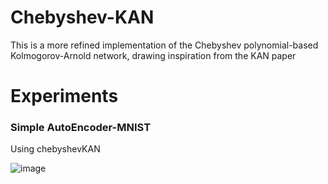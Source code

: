# Chebyshev-KAN
This is a more refined implementation of the Chebyshev polynomial-based Kolmogorov-Arnold network, drawing inspiration from the KAN paper 
# Experiments

### Simple AutoEncoder-MNIST
Using chebyshevKAN

![image](https://github.com/Sid2690/Chebyshev-KAN/assets/169923343/ddd24121-e278-49ff-bc31-59b5bd36d476)

